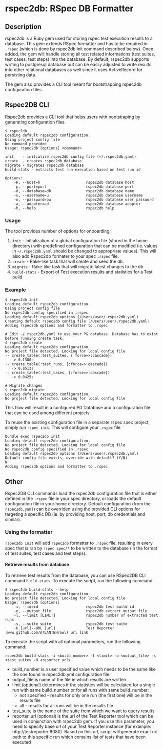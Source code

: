 rspec2db: RSpec DB Formatter
============================


## Description
rspec2db is a Ruby gem used for storing rspec test execution results to a database. This gem extends RSpec formatter and has to be required in `.rspec` (which is done by rspec2db init command described below). Once added, the gem will handle storing all test related informations (test suites, test cases, test steps) into the database. By default, rspec2db supports writing to postgresql database but can be easily adjusted to write results into other relational databases as well since it uses ActiveRecord for persisting data.

The gem also provides a CLI tool meant for bootstrapping rspec2db configuration files.


## Rspec2DB CLI

Rspec2db provides a CLI tool that helps users with bootstraping by generating configuration files. 

```
$ rspec2db
Loading default rspec2db configuration.
Using project config file
No command provided
Usage: rspec2db [options] <command>

init    - initialize rspec2db config file (~/.rspec2db.yaml)
create  - creates rspec2db database
migrate - migrates rspec2db database
build-stats - extracts test run execution based on test run id

Options:
    -H, --host=h                     rspec2db database host
    -p, --port=port                  rspec2db database port
    -d, --database=db                rspec2db database name
    -u, --username=u                 rspec2db database username
    -w, --password=pw                rspec2db database user password
    -a, --adapter=ad                 rspec2db database adapter
    -h, --help                       rspec2db help
```
### Usage
The tool provides number of options for onboarding:
1. `init` - Initialization of a global configuration file (stored in the home directory) with predefined configuration that can be modified (ie. values in `~/.rspec2db.yaml` should be changed to appropriate values). This will also add Rspec2db formater to your spec `.rspec` file.
2. `create` - Rake-like task that will create and seed the db.
3. `migrate` - Rake-like task that will migrate latest changes to the db
3. `build-stats` - Export of Test execution results and statistics for a Test build

### Example

```
$ rspec2db init
Loading default rspec2db configuration.
Using project config file
No rspec2db config specified in .rspec
Loading default rspec2db options (/Users/user/.rspec2db.yaml)
Creating default rspec2db config file (/Users/user/.rspec2db.yaml)
Adding rspec2db options and formatter to .rspec
```

```
# Edit ~/.rspec2db.yaml to use your PG database. Database has to exist before running create task.
$ rspec2db create
Loading default rspec2db configuration.
No project file detected. Looking for local config file
-- create_table(:test_suites, {:force=>:cascade})
   -> 0.1380s
-- create_table(:test_runs, {:force=>:cascade})
   -> 0.0513s
-- create_table(:test_cases, {:force=>:cascade})
   -> 0.0425s
```

```
# Migrate changes
$ rspec2db migrate
Loading default rspec2db configuration.
No project file detected. Looking for local config file
```
This flow will result in a configured PG Database and a configuration file that can be used among different projects.

To reuse the existing configuration file in a separate rspec spec project, simply run `rspec init`. This will configure your `.rspec` file:
`
```$ rspec2db init
bundle exec rspec2db init
Loading default rspec2db configuration.
No project file detected. Looking for local config file
No rspec2db config specified in .rspec
Loading default rspec2db options (/Users/user/.rspec2db.yaml)
Default config file exists, override with default? (Y/N)
N
Adding rspec2db options and formatter to .rspec
```

## Other
Rspec2DB CLI commands load the rspec2db configuration file that is either defined in the `.rspec` file in your spec directory, or loads the default configuration file in your home directory.
Default configuration (from the `rspec2db.yaml`) can be overriden using the provided CLI options for targeting a specific DB (ie. by providing host, port, db credentials and similar).

### Using the formatter
`rspec2db init` will add `rspec2db` formatter to `.rspec` file, resulting in every spec that is ran by `rspec spec/*` to be written to the database (in the format of test suites, test cases and test steps). 

#### Retrieve results from database

To retrieve test results from the database, you can use RSpec2DB CLI command `build-stats`.
To execute the script, run the following command:
```
$ rspec2db build-stats --help
Loading default rspec2db configuration.
No project file detected. Looking for local config file
Usage: rspec2db [options]
    -i, --id=id                      rspec2db test build id
    -o, --output file                rspec2db extract output file
    -l, --limit [LIMIT]              rspec2db number of extracted test runs
    -s, --suite suite                rspec2db test suite
    -U [url]--URL [url]              Test Reporter (www.github.com/ATLANTBH/owl) url link

```


To execute the script with all optional parameters, run the following command:

```
rspec2db build-stats -i <build_number> -l <limit> -o <output_file> -s <test_suite> -U <reporter_url>
```

- build_number is a user specified value which needs to be the same like the one found in rspec2db.yml configuration file
- output_file is name of the file in which results are written
- limit (optional) determines if the statistics will be calculated for a single run with same build_number or for all runs with same build_number: 
    - not specified - results for only one run (the first one) will be in the results file
    - all - results for all runs will be in the results file
- test_suite is the name of the suite from which we want to query results
- reporter_url (optional) is the url of the Test Reporter tool which can be used in conjunction with rspec2db gem. If you use this parameter, you need to specify base url of your Test Reporter instance (for example: http://testreporter:8080). Based on this url, script will generate exact url path to this specific run which contains list of tests that have been executed


